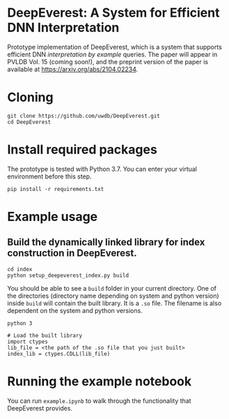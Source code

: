 # DeepEverest: A System for Efficient DNN Interpretation

Prototype implementation of DeepEverest, which is a system that supports efficient DNN *interpretation by example* queries. The paper will appear in PVLDB Vol. 15 (coming soon!), and the preprint version of the paper is available at https://arxiv.org/abs/2104.02234.

# Cloning
`git clone https://github.com/uwdb/DeepEverest.git` <br>
`cd DeepEverest`

# Install required packages
The prototype is tested with Python 3.7. You can enter your virtual environment before this step.

`pip install -r requirements.txt`

# Example usage

## Build the dynamically linked library for index construction in DeepEverest.
`cd index` <br>
`python setup_deepeverest_index.py build`

You should be able to see a `build` folder in your current directory. One of the directories (directory name depending on system and python version) inside `build` will contain the built library. It is a `.so` file. The filename is also dependent on the system and python versions.


`python 3`

```
# Load the built library
import ctypes
lib_file = <the path of the .so file that you just built>
index_lib = ctypes.CDLL(lib_file)
```

# Running the example notebook
You can run `example.ipynb` to walk through the functionality that DeepEverest provides.
